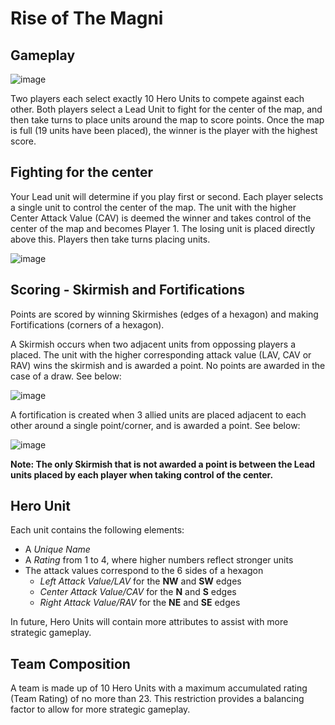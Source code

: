 # Rise of The Magni

## Gameplay

![image](https://user-images.githubusercontent.com/13844325/116411318-b5433a80-a889-11eb-9195-92de196b748f.png)

Two players each select exactly 10 Hero Units to compete against each other. Both players select a Lead Unit to fight for the center of the map, and then take turns to place units around the map to score points. Once the map is full (19 units have been placed), the winner is the player with the highest score.

## Fighting for the center

Your Lead unit will determine if you play first or second. Each player selects a single unit to control the center of the map. The unit with the higher Center Attack Value (CAV) is deemed the winner and takes control of the center of the map and becomes Player 1. The losing unit is placed directly above this. Players then take turns placing units.

![image](https://user-images.githubusercontent.com/13844325/116411157-8cbb4080-a889-11eb-93c0-539234ad06fe.png)

## Scoring - Skirmish and Fortifications

Points are scored by winning Skirmishes (edges of a hexagon) and making Fortifications (corners of a hexagon). 

A Skirmish occurs when two adjacent units from oppossing players a placed. The unit with the higher corresponding attack value (LAV, CAV or RAV) wins the skirmish and is awarded a point. No points are awarded in the case of a draw. See below:

![image](https://user-images.githubusercontent.com/13844325/116411528-eae82380-a889-11eb-9502-1ae372bcf9d5.png)

A fortification is created when 3 allied units are placed adjacent to each other around a single point/corner, and is awarded a point. See below:

![image](https://user-images.githubusercontent.com/13844325/116411465-db68da80-a889-11eb-8226-cdccd16fdaf4.png)

**Note: The only Skirmish that is not awarded a point is between the Lead units placed by each player when taking control of the center.**

## Hero Unit

Each unit contains the following elements:

  - A *Unique Name*
  - A *Rating* from 1 to 4, where higher numbers reflect stronger units
  - The attack values correspond to the 6 sides of a hexagon
    - *Left Attack Value/LAV* for the **NW** and **SW** edges
    - *Center Attack Value/CAV* for the **N** and **S** edges
    - *Right Attack Value/RAV* for the **NE** and **SE** edges

In future, Hero Units will contain more attributes to assist with more strategic gameplay.

## Team Composition

A team is made up of 10 Hero Units with a maximum accumulated rating (Team Rating) of no more than 23. This restriction provides a balancing factor to allow for more strategic gameplay.
